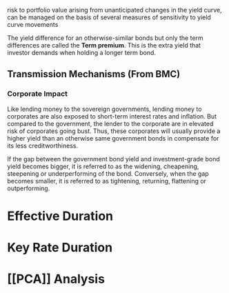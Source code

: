 risk to portfolio value arising from unanticipated changes in the yield curve, can be managed on the basis of several measures of sensitivity to yield curve movements

The yield difference for an otherwise-similar bonds but only the term differences are called the **Term premium**. This is the extra yield that investor demands when holding a longer term bond.

## Transmission Mechanisms (From BMC)
### Corporate Impact
Like lending money to the sovereign governments, lending money to corporates are also exposed to short-term interest rates and inflation. But compared to the government, the lender to the corporate are in elevated risk of corporates going bust. Thus, these corporates will usually provide a higher yield than an otherwise same government bonds in compensate for its less creditworthiness.

If the gap between the government bond yield and investment-grade bond yield becomes bigger, it is referred to as the widening, cheapening, steepening or underperforming of the bond. Conversely, when the gap becomes smaller, it is referred to as tightening, returning, flattening or outperforming.
# Effective Duration

# Key Rate Duration

# [[PCA]] Analysis